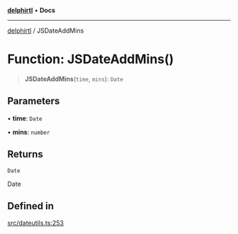 [**delphirtl**](../README.md) • **Docs**

***

[delphirtl](../globals.md) / JSDateAddMins

# Function: JSDateAddMins()

> **JSDateAddMins**(`time`, `mins`): `Date`

## Parameters

• **time**: `Date`

• **mins**: `number`

## Returns

`Date`

Date

## Defined in

[src/dateutils.ts:253](https://github.com/chuacw/delphirtl/blob/01752da42abbae178d000244800240d96a86d86e/src/dateutils.ts#L253)
